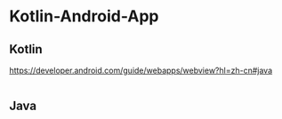 # Kotlin-Android-App

## Kotlin

https://developer.android.com/guide/webapps/webview?hl=zh-cn#java

```kt

```
## Java

```java

```
